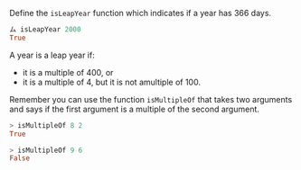Define the `isLeapYear` function which indicates if a year has 366 days.

```haskell
ム isLeapYear 2000
True
```
A year is a leap year if:

* it is a multiple of 400, or
* it is a multiple of 4, but it is not amultiple of 100.

Remember you can use the function `isMultipleOf` that takes two arguments and says if the first argument is a multiple of the second argument.

```haskell
> isMultipleOf 8 2
True

> isMultipleOf 9 6
False
```
